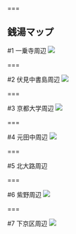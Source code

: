 
===

## 銭湯マップ

#1 一乗寺周辺
![](1.png)

===

#2 伏見中書島周辺
![](2.png)

===

#3 京都大学周辺
![](3.png)

===

#4 元田中周辺
![](4.png)

===

#5 北大路周辺

===

#6 紫野周辺
![](5.png)

===

#7 下京区周辺
![](6.png)
